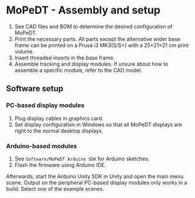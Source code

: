 # MoPeDT - Assembly and setup

1. See CAD files and BOM to determine the desired configuration of MoPeDT.
2. Print the necessary parts. All parts except the alternative wider base frame can be printed on a Prusa i3 MK3(S/S+) with a 25×21×21 cm print volume.
3. Insert threaded inserts in the base frame.
4. Assemble tracking and display modules. If unsure about how to assemble a specific module, refer to the CAD model.

## Software setup

### PC-based display modules

1. Plug display cables in graphics card.
2. Set display configuration in Windows so that all MoPeDT displays are right to the normal desktop displays.

### Arduino-based modules

1. See `Software/MoPeDT Arduino SDK` for Arduino sketches.
2. Flash the firmware using Arduino IDE.

Afterwards, start the Arduino Unity SDK in Unity and open the main menu scene. Output on the peripheral PC-based display modules only works in a build. Select one of the example scenes.
